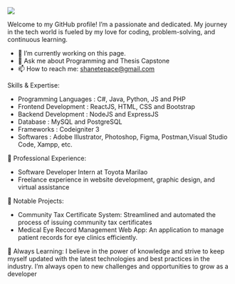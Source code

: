 ![](https://scontent.fcrk1-2.fna.fbcdn.net/v/t39.30808-6/449439565_2136126783439149_4063343886367045516_n.jpg?_nc_cat=110&ccb=1-7&_nc_sid=cc71e4&_nc_eui2=AeFIUpNdvXzzQbcosgAimwW5cY201uIw6VRxjbTW4jDpVDhLQLxV7r7FY75B76_lCoVhhX3eaJwVWRwcfOqn16Ma&_nc_ohc=FoKSH54mofEQ7kNvgGeNBUm&_nc_ht=scontent.fcrk1-2.fna&oh=00_AYCRHgt-bAxTcNpRySFeZOcNQpLJHLSEjDLgL77Su8s5rw&oe=6685BD75)

Welcome to my GitHub profile! I’m a passionate and dedicated. My journey in the tech world is fueled by my love for coding, problem-solving, and continuous learning.

- 🔭 I’m currently working on this page. 
- 💬 Ask me about Programming and Thesis Capstone 
- 📫 How to reach me: shanetepace@gmail.com 


 Skills & Expertise:
 - Programming Languages : C#, Java, Python, JS and PHP
 - Frontend Development : ReactJS, HTML, CSS and Bootstrap
 - Backend Development : NodeJS and ExpressJS
 - Database : MySQL and PostgreSQL
 - Frameworks : Codeigniter 3
 - Softwares : Adobe Illustrator, Photoshop, Figma, Postman,Visual Studio Code, Xampp, etc.


💼 Professional Experience:
 - Software Developer Intern at Toyota Marilao
 - Freelance experience in website development, graphic design, and virtual assistance


🌟 Notable Projects:
 - Community Tax Certificate System: Streamlined and automated the process of issuing community tax certificates
 - Medical Eye Record Management Web App: An application to manage patient records for eye clinics efficiently.


🌱 Always Learning:
I believe in the power of knowledge and strive to keep myself updated with the latest technologies and best practices in the industry. I’m always open to new challenges and opportunities to grow as a developer
